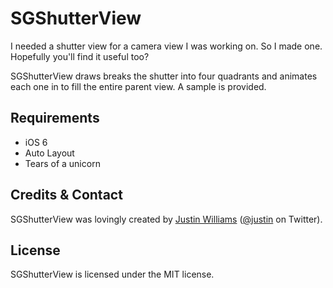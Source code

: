 # SGShutterView

I needed a shutter view for a camera view I was working on. So I made one. Hopefully you'll find it useful too?

SGShutterView draws breaks the shutter into four quadrants and animates each one in to fill the entire parent view.  A sample is provided.

## Requirements

- iOS 6
- Auto Layout
- Tears of a unicorn

## Credits & Contact

SGShutterView was lovingly created by [Justin Williams](https://github.com/justin) ([@justin](https://twitter.com/justin) on Twitter).

## License

SGShutterView is licensed under the MIT license.
